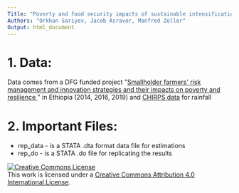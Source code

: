 ```yaml
---
Title: "Poverty and food security impacts of sustainable intensification: Evidence from Ethiopia."
Authors: "Orkhan Sariyev, Jacob Asravor, Manfred Zeller"
Output: html_document
---
```


# 1. Data:
Data comes from a DFG  funded project "[Smallholder farmers' risk management and innovation strategies and their impacts on poverty and resilience ](https://gepris.dfg.de/gepris/projekt/234398257?language=en)" in Ethiopia (2014, 2016, 2019) and [CHIRPS data](https://www.chc.ucsb.edu/data/chirps) for rainfall

# 2. Important Files:
* rep_data - is a STATA .dta  format data file for estimations
* rep_do - is a STATA .do file for replicating the results 

<a rel="license" href="http://creativecommons.org/licenses/by/4.0/"><img alt="Creative Commons License" style="border-width:0" src="https://i.creativecommons.org/l/by/4.0/88x31.png" /></a><br />This work is licensed under a <a rel="license" href="http://creativecommons.org/licenses/by/4.0/">Creative Commons Attribution 4.0 International License</a>.
